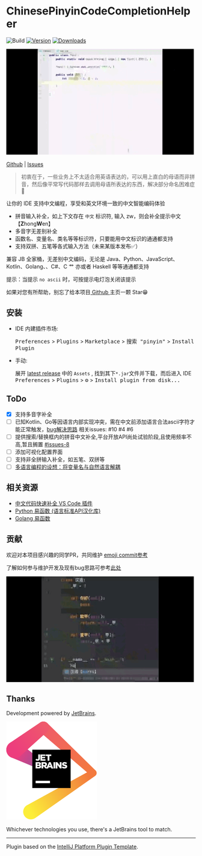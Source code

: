 # ChinesePinyinCodeCompletionHelper

![Build](https://github.com/tuchg/ChinesePinyin-CodeCompletionHelper/workflows/Build/badge.svg)
[![Version](https://img.shields.io/jetbrains/plugin/v/14838.svg)](https://plugins.jetbrains.com/plugin/14838)
[![Downloads](https://img.shields.io/jetbrains/plugin/d/14838.svg)](https://plugins.jetbrains.com/plugin/14838)

![Java演示](doc/截图/java/java.GIF)

<!-- Plugin description -->

<a href="https://github.com/tuchg/ChinesePinyin-CodeCompletionHelper">Github</a>
| <a href="https://github.com/tuchg/ChinesePinyin-CodeCompletionHelper/issues">Issues</a>

<!-- E -->

> 初衷在于，一些业务上不太适合用英语表达的，可以用上直白的母语而非拼音，然后像平常写代码那样去调用母语所表达的东西，解决部分命名困难症🤔

让你的 IDE 支持中文编程，享受和英文环境一致的中文智能编码体验

* 拼音输入补全，如上下文存在 `中文` 标识符, 输入 zw，则会补全提示中文【**Z**hong**W**en】
* 多音字无差别补全
* 函数名、变量名、类名等等标识符，只要能用中文标识的通通都支持
* 支持双拼、五笔等各式输入方法（未来某版本发布✅）

兼容 JB 全家桶，无差别中文编码，无论是 Java、Python、JavaScript、Kotlin、Golang、、C#、C 艹 亦或者 Haskell 等等通通都支持

<p></p>

提示：当提示 `no ascii` 时，可按提示电灯泡关闭该提示

如果对您有所帮助，别忘了给本项目<a href="https://github.com/tuchg/ChinesePinyin-CodeCompletionHelper"> Github </a>主页一颗 Star😁


<!-- Plugin description end -->

## 安装

- IDE 内建插件市场:

  <kbd>Preferences</kbd> > <kbd>Plugins</kbd> > <kbd>Marketplace</kbd> > <kbd>搜索 "pinyin"</kbd> >
  <kbd>Install Plugin</kbd>

- 手动:

  展开 [latest release](https://github.com/tuchg/ChinesePinyin-CodeCompletionHelper/releases/latest) 中的 `Assets` ,
  找到其下`*.jar`文件并下载，而后进入 IDE
  <kbd>Preferences</kbd> > <kbd>Plugins</kbd> > <kbd>⚙️</kbd> > <kbd>Install plugin from disk...</kbd>

## ToDo

- [x] 支持多音字补全
- [ ] 已知Kotlin、Go等因语言内部实现冲突，需在中文前添加语言合法ascii字符才能正常触发，[bug解决思路](doc/Bugs解决思路.md) 相关issues: #10 #4 #6
- [ ] 
  提供搜索/替换框内的拼音中文补全,平台开放API尚处试验阶段,且使用频率不高,暂且搁置 [#issues-8](https://github.com/tuchg/ChinesePinyin-CodeCompletionHelper/issues/8)
- [ ] 添加可视化配置界面
- [ ] 支持非全拼输入补全，如五笔、双拼等
- [ ] [多语言编程的设想：将变量名与自然语言解耦](https://www.v2ex.com/t/701390)

## 相关资源

* <a href="https://gitee.com/Program-in-Chinese/vscode_Chinese_Input_Assistant">中文代码快速补全 VS Code 插件</a>
* <a href="https://github.com/duolabmeng6/pyefun">Python 易函数 (语言标准API汉化库)</a>
* <a href="https://github.com/duolabmeng6/goefun">Golang 易函数</a>


## 贡献

欢迎对本项目感兴趣的同学PR，共同维护
[emoji commit参考](https://gitmoji.carloscuesta.me/)

了解如何参与维护开发及现有bug思路可参考[此处](doc/)

![Python 演示](doc/截图/python/py.GIF)

## Thanks

Development powered by [JetBrains](https://www.jetbrains.com/?from=ChinesePinyinCodeCompletionHelper).

[![JetBrains](jetbrains.svg)](https://www.jetbrains.com/?from=ChinesePinyinCodeCompletionHelper)

Whichever technologies you use, there's a JetBrains tool to match.

---
Plugin based on the [IntelliJ Platform Plugin Template][template].

[template]: https://github.com/JetBrains/intellij-platform-plugin-template
